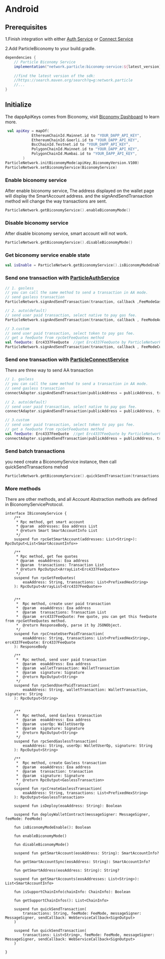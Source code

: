 # Android

## Prerequisites <a href="#prerequisites" id="prerequisites"></a>

1.Finish integration with either [Auth Service](../auth-service/sdks/android.md) or [Connect Service](../auth-service/sdks/android.md)

2.Add ParticleBiconomy to your build.gradle.

```gradle
dependencies {
    // Particle Biconomy Service
    implementation("network.particle:biconomy-service:${latest_version}") 
    
    //find the latest version of the sdk:
    //https://search.maven.org/search?q=g:network.particle
    //...
}
```

## Initialize

The dappApiKeys comes from Biconomy, visit [Biconomy Dashboard](https://dashboard.biconomy.io/) to learn more.

```kotlin
 val apiKey = mapOf(
            EthereumChainId.Mainnet.id to "YOUR_DAPP_API_KEY",
            EthereumChainId.Goerli.id to "YOUR_DAPP_API_KEY",
            BscChainId.Testnet.id to "YOUR_DAPP_API_KEY",
            PolygonChainId.Mainnet.id to "YOUR_DAPP_API_KEY",
            PolygonChainId.Mumbai.id to "YOUR_DAPP_API_KEY",
        )
ParticleNetwork.initBiconomyMode(apiKey,BiconomyVersion.V100)
ParticleNetwork.setBiconomyService(BiconomyService)
```

###

### Enable biconomy service

After enable biconomy service, The address displayed on the wallet page will display the SmartAccount address. and the signAndSendTransaction method will change the way transactions are sent.

```kotlin
ParticleNetwork.getBiconomyService().enableBiconomyMode()
```

### Disable biconomy service

After disable biconomy service, smart account will not work.

```kotlin
ParticleNetwork.getBiconomyService().disableBiconomyMode()
```

### Get biconomy service enable state

```kotlin
val isEnable = ParticleNetwork.getBiconomyService().isBiconomyModeEnable()
```

### Send one transaction with [ParticleAuthService](../auth-service/sdks/android.md)

```kotlin
// 1. gasless
// you can call the same method to send a transaction in AA mode.
// send gasless transaction
ParticleNetwork.signAndSendTransaction(tranaction, callback ,FeeModeGasless())

// 2. auto(default）
// send user paid transaction, select native to pay gas fee.
ParticleNetwork.signAndSendTransaction(tranaction, callback , FeeModeAuto())

// 3.custom
// send user paid transaction, select token to pay gas fee.
// get a feeQuote from rpcGetFeeQuotes method
val feeQuote: Erc4337FeeQuote  //get Erc4337FeeQuote by ParticleNetwork.getBiconomyService().rpcGetFeeQuotes()
ParticleNetwork.signAndSendTransaction(tranaction, callback , FeeModeCustom(feeQuote))
```

### Send one transaction with [ParticleConnectService](../connect-service/sdks/android.md)

There are three way to send AA transaction

```kotlin
// 1. gasless
// you can call the same method to send a transaction in AA mode.
// send gasless transaction
connectAdapter.signAndSendTransaction(publicAddress = publicAddress, transaction =  tranaction, FeeModeGasless(), callback)
   
// 2. auto(default）
// send user paid transaction, select native to pay gas fee.
connectAdapter.signAndSendTransaction(publicAddress = publicAddress, transaction =  tranaction, FeeModeAuto(), callback)

// 3.custom
// send user paid transaction, select token to pay gas fee.
// get a feeQuote from rpcGetFeeQuotes method
val feeQuote: Erc4337FeeQuote  //get Erc4337FeeQuote by ParticleNetwork.getBiconomyService().rpcGetFeeQuotes()
connectAdapter.signAndSendTransaction(publicAddress = publicAddress, transaction =  tranaction, FeeModeCustom(feeQuote), callback)
```

### Send batch transactions

you need create a BiconomyService instance, then call quickSendTransactions mehod

```kotlin
ParticleNetwork.getBiconomyService().quickSendTransaction(transactions, feeMode, messageSigner, callback)
```

### More methods

There are other methods, and all Account Abstraction methods are defined in BiconomyServiceProtocol.

```
interface IBiconomyService {
    /**
     * Rpc method, get smart account
     * @param  addresses: Eoa address List
     * @return Smart SmartAccountInfo List
     */
    suspend fun rpcGetSmartAccount(addresses: List<String>): RpcOutput<List<SmartAccountInfo>>

    /**
     * Rpc method, get fee quotes
     * @param  eoaAddress: Eoa address
     * @param  transactions: Transaction List
     * @return RpcOutput<ArrayList<Erc4337FeeQuote>>
     */
    suspend fun rpcGetFeeQuotes(
        eoaAddress: String, transactions: List<PrefixedHexString>
    ): RpcOutput<ArrayList<Erc4337FeeQuote>>


    /**
     *  Rpc method, create user paid transaction
     *  @param  eoaAddress: Eoa address
     *  @param  transactions: Transaction List
     *  @param  erc4337FeeQuote: Fee quote, you can get this feeQuote from rpcGetFeeQuotes method.
     *  @return ResponseBody, parse it by JSONObject.
     */
    suspend fun rpcCreateUserPaidTransaction(
        eoaAddress: String, transactions: List<PrefixedHexString>, erc4337FeeQuote: Erc4337FeeQuote
    ): ResponseBody

    /**
     *  Rpc method, send user paid transaction
     *  @param  eoaAddress: Eoa address
     *  @param  walletTransaction: WalletTransaction
     *  @param  signature: Signature
     *  @return RpcOutput<String>
     */
    suspend fun rpcSendUserPaidTransaction(
        eoaAddress: String, walletTransaction: WalletTransaction, signature: String
    ): RpcOutput<String>


    /**
     *  Rpc method, send Gasless transaction
     *  @param  eoaAddress: Eoa address
     *  @param  userOp: WalletUserOp
     *  @param  signature: Signature
     *  @return RpcOutput<String>
     */
    suspend fun rpcSendGaslessTransaction(
        eoaAddress: String, userOp: WalletUserOp, signature: String
    ): RpcOutput<String>

    /**
     *  Rpc method, create Gasless transaction
     *  @param  eoaAddress: Eoa address
     *  @param  transaction: transaction
     *  @param  signature: Signature
     *  @return RpcOutput<GaslessTransaction>
     */
    suspend fun rpcCreateGaslessTransaction(
        eoaAddress: String, transactions: List<PrefixedHexString>
    ): RpcOutput<GaslessTransaction>

    suspend fun isDeploy(eoaAddress: String): Boolean

    suspend fun deployWalletContract(messageSigner: MessageSigner, feeMode: FeeMode)

    fun isBiconomyModeEnable(): Boolean
    
    fun enableBiconomyMode()
    
    fun disableBiconomyMode()

    suspend fun getSmartAccount(eosAddress: String): SmartAccountInfo?

    fun getSmartAccountSync(eosAddress: String): SmartAccountInfo?
    
    fun getSmartAddress(eosAddress: String): String?
    
    suspend fun getSmartAccounts(eosAddresses: List<String>): List<SmartAccountInfo>

    fun isSupportChainInfo(chainInfo: ChainInfo): Boolean

    fun getSupportChainInfos(): List<ChainInfo>
    
    suspend fun quickSendTransaction(
        transactions: String, feeMode: FeeMode, messageSigner: MessageSigner, sendCallback: WebServiceCallback<SignOutput>
    )

    suspend fun quickSendTransaction(
        transactions: List<String>, feeMode: FeeMode, messageSigner: MessageSigner, sendCallback: WebServiceCallback<SignOutput>
    )

}
```
